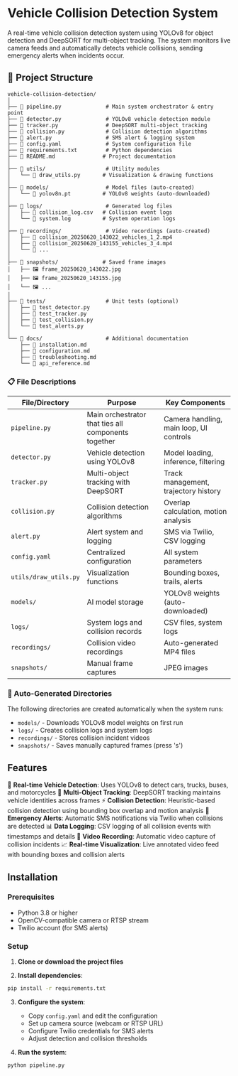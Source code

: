 # Vehicle Collision Detection System

A real-time vehicle collision detection system using YOLOv8 for object detection and DeepSORT for multi-object tracking. The system monitors live camera feeds and automatically detects vehicle collisions, sending emergency alerts when incidents occur.

## 📁 Project Structure

```
vehicle-collision-detection/
│
├── 📄 pipeline.py              # Main system orchestrator & entry point
├── 📄 detector.py              # YOLOv8 vehicle detection module
├── 📄 tracker.py               # DeepSORT multi-object tracking
├── 📄 collision.py             # Collision detection algorithms
├── 📄 alert.py                 # SMS alert & logging system
├── 📄 config.yaml              # System configuration file
├── 📄 requirements.txt         # Python dependencies
├── 📄 README.md               # Project documentation
│
├── 📁 utils/                   # Utility modules
│   └── 📄 draw_utils.py       # Visualization & drawing functions
│
├── 📁 models/                  # Model files (auto-created)
│   └── 📄 yolov8n.pt          # YOLOv8 weights (auto-downloaded)
│
├── 📁 logs/                    # Generated log files
│   ├── 📄 collision_log.csv   # Collision event logs
│   └── 📄 system.log          # System operation logs
│
├── 📁 recordings/              # Video recordings (auto-created)
│   ├── 🎥 collision_20250620_143022_vehicles_1_2.mp4
│   ├── 🎥 collision_20250620_143155_vehicles_3_4.mp4
│   └── 🎥 ...
│
├── 📁 snapshots/              # Saved frame images
│   ├── 🖼️ frame_20250620_143022.jpg
│   ├── 🖼️ frame_20250620_143155.jpg
│   └── 🖼️ ...
│
├── 📁 tests/                   # Unit tests (optional)
│   ├── 📄 test_detector.py
│   ├── 📄 test_tracker.py
│   ├── 📄 test_collision.py
│   └── 📄 test_alerts.py
│
└── 📁 docs/                    # Additional documentation
    ├── 📄 installation.md
    ├── 📄 configuration.md
    ├── 📄 troubleshooting.md
    └── 📄 api_reference.md
```

### 📋 File Descriptions

| File/Directory | Purpose | Key Components |
|---------------|---------|----------------|
| `pipeline.py` | Main orchestrator that ties all components together | Camera handling, main loop, UI controls |
| `detector.py` | Vehicle detection using YOLOv8 | Model loading, inference, filtering |
| `tracker.py` | Multi-object tracking with DeepSORT | Track management, trajectory history |
| `collision.py` | Collision detection algorithms | Overlap calculation, motion analysis |
| `alert.py` | Alert system and logging | SMS via Twilio, CSV logging |
| `config.yaml` | Centralized configuration | All system parameters |
| `utils/draw_utils.py` | Visualization functions | Bounding boxes, trails, alerts |
| `models/` | AI model storage | YOLOv8 weights (auto-downloaded) |
| `logs/` | System logs and collision records | CSV files, system logs |
| `recordings/` | Collision video recordings | Auto-generated MP4 files |
| `snapshots/` | Manual frame captures | JPEG images |

### 🔧 Auto-Generated Directories

The following directories are created automatically when the system runs:

- `models/` - Downloads YOLOv8 model weights on first run
- `logs/` - Creates collision logs and system logs
- `recordings/` - Stores collision incident videos
- `snapshots/` - Saves manually captured frames (press 's')

## Features

🚗 **Real-time Vehicle Detection**: Uses YOLOv8 to detect cars, trucks, buses, and motorcycles
🎯 **Multi-Object Tracking**: DeepSORT tracking maintains vehicle identities across frames
⚡ **Collision Detection**: Heuristic-based collision detection using bounding box overlap and motion analysis
📱 **Emergency Alerts**: Automatic SMS notifications via Twilio when collisions are detected
📊 **Data Logging**: CSV logging of all collision events with timestamps and details
🎥 **Video Recording**: Automatic video capture of collision incidents
📈 **Real-time Visualization**: Live annotated video feed with bounding boxes and collision alerts

## Installation

### Prerequisites

- Python 3.8 or higher
- OpenCV-compatible camera or RTSP stream
- Twilio account (for SMS alerts)

### Setup

1. **Clone or download the project files**

2. **Install dependencies**:
```bash
pip install -r requirements.txt
```

3. **Configure the system**:
   - Copy `config.yaml` and edit the configuration
   - Set up camera source (webcam or RTSP URL)
   - Configure Twilio credentials for SMS alerts
   - Adjust detection and collision thresholds

4. **Run the system**:
```bash
python pipeline.py
```
